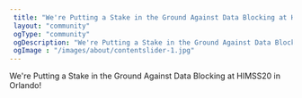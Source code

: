 ```yaml
---
 title: "We're Putting a Stake in the Ground Against Data Blocking at HIMSS20 in Orlando!"
 layout: "community" 
 ogType: "community"
 ogDescription: "We're Putting a Stake in the Ground Against Data Blocking at HIMSS20 in Orlando!"
 ogImage : "/images/about/contentslider-1.jpg"
---
```

We're Putting a Stake in the Ground Against Data Blocking at HIMSS20 in Orlando!